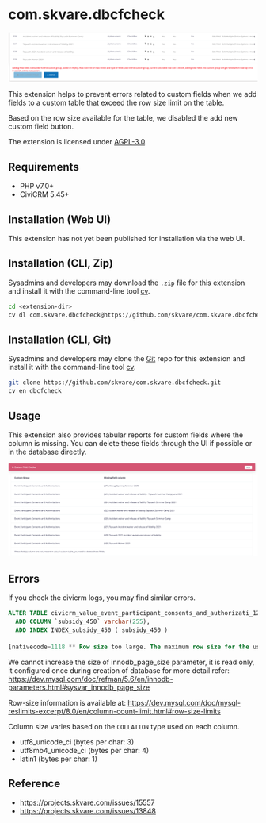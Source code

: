 # com.skvare.dbcfcheck

![Screenshot](/images/screenshot_2.png)

This extension helps to prevent errors related to custom fields when we add
 fields to a custom table that exceed the row size limit on the table.

Based on the row size available for the table, we disabled the add new
custom field button.

The extension is licensed under [AGPL-3.0](LICENSE.txt).

## Requirements

* PHP v7.0+
* CiviCRM 5.45+

## Installation (Web UI)

This extension has not yet been published for installation via the web UI.

## Installation (CLI, Zip)

Sysadmins and developers may download the `.zip` file for this extension and
install it with the command-line tool [cv](https://github.com/civicrm/cv).

```bash
cd <extension-dir>
cv dl com.skvare.dbcfcheck@https://github.com/skvare/com.skvare.dbcfcheck/archive/master.zip
```

## Installation (CLI, Git)

Sysadmins and developers may clone the [Git](https://en.wikipedia.org/wiki/Git) repo for this extension and
install it with the command-line tool [cv](https://github.com/civicrm/cv).

```bash
git clone https://github.com/skvare/com.skvare.dbcfcheck.git
cv en dbcfcheck
```

## Usage
This extension also provides tabular reports for custom fields where the column is
missing. You can delete these fields through the UI if possible or in the
database directly.

![Screenshot](/images/screenshot_1.png)

## Errors

If you check the civicrm logs, you may find similar errors.
```sql
ALTER TABLE civicrm_value_event_participant_consents_and_authorizati_12
  ADD COLUMN `subsidy_450` varchar(255),
  ADD INDEX INDEX_subsidy_450 ( subsidy_450 )

[nativecode=1118 ** Row size too large. The maximum row size for the used table type, not counting BLOBs, is 65535. This includes storage overhead, check the manual. You have to change some columns to TEXT or BLOBs]
```
We cannot increase the size  of innodb_page_size parameter, it is read only, it configured once during creation of database for more detail refer:
https://dev.mysql.com/doc/refman/5.6/en/innodb-parameters.html#sysvar_innodb_page_size

Row-size information is available at: https://dev.mysql.com/doc/mysql-reslimits-excerpt/8.0/en/column-count-limit.html#row-size-limits

Column size varies based on the `COLLATION` type used on each column.
* utf8_unicode_ci (bytes per char: 3)
* utf8mb4_unicode_ci (bytes per char: 4)
* latin1 (bytes per char: 1)

## Reference
* https://projects.skvare.com/issues/15557
* https://projects.skvare.com/issues/13848
